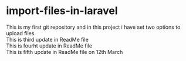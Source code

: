 # import-files-in-laravel
This is my first git repository and in this project i have set two options to upload files. 
<br> 
This is third update in ReadMe file
<br>
This is fourht update in ReadMe file
<br>
This is fifth update in ReadMe file on 12th March
